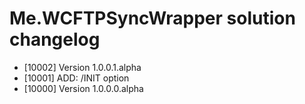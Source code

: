 # Me.WCFTPSyncWrapper solution changelog

* [10002] Version 1.0.0.1.alpha
* [10001] ADD: /INIT option
* [10000] Version 1.0.0.0.alpha


